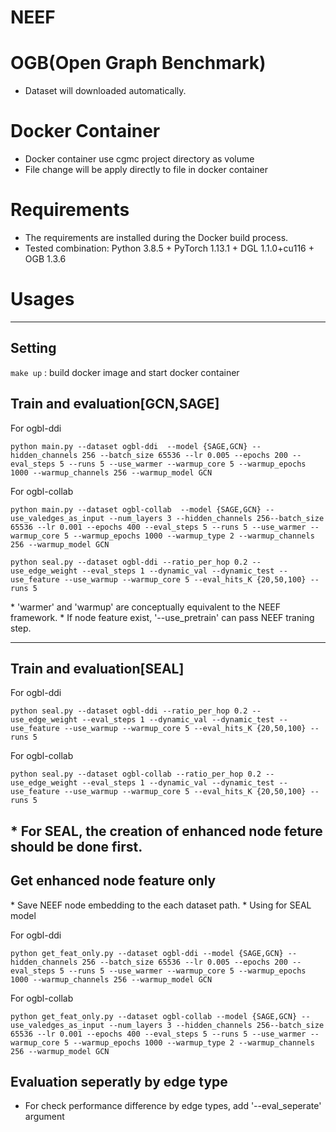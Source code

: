 # NEEF

# OGB(Open Graph Benchmark)

- Dataset will downloaded automatically.

# Docker Container

- Docker container use cgmc project directory as volume
- File change will be apply directly to file in docker container

# Requirements

- The requirements are installed during the Docker build process.
- Tested combination: Python 3.8.5 + PyTorch 1.13.1 + DGL 1.1.0+cu116 + OGB 1.3.6

# Usages

---

## Setting

`make up` : build docker image and start docker container

## Train and evaluation[GCN,SAGE]

For ogbl-ddi

```
python main.py --dataset ogbl-ddi  --model {SAGE,GCN} --hidden_channels 256 --batch_size 65536 --lr 0.005 --epochs 200 --eval_steps 5 --runs 5 --use_warmer --warmup_core 5 --warmup_epochs 1000 --warmup_channels 256 --warmup_model GCN
```

For ogbl-collab

```
python main.py --dataset ogbl-collab  --model {SAGE,GCN} --use_valedges_as_input --num_layers 3 --hidden_channels 256--batch_size 65536 --lr 0.001 --epochs 400 --eval_steps 5 --runs 5 --use_warmer --warmup_core 5 --warmup_epochs 1000 --warmup_type 2 --warmup_channels 256 --warmup_model GCN
```

```
python seal.py --dataset ogbl-ddi --ratio_per_hop 0.2 --use_edge_weight --eval_steps 1 --dynamic_val --dynamic_test --use_feature --use_warmup --warmup_core 5 --eval_hits_K {20,50,100} --runs 5
```

\* 'warmer' and 'warmup' are conceptually equivalent to the NEEF framework. \* If node feature exist, '--use_pretrain' can pass NEEF traning step.

---

## Train and evaluation[SEAL]

For ogbl-ddi

```
python seal.py --dataset ogbl-ddi --ratio_per_hop 0.2 --use_edge_weight --eval_steps 1 --dynamic_val --dynamic_test --use_feature --use_warmup --warmup_core 5 --eval_hits_K {20,50,100} --runs 5
```

For ogbl-collab

```
python seal.py --dataset ogbl-collab --ratio_per_hop 0.2 --use_edge_weight --eval_steps 1 --dynamic_val --dynamic_test --use_feature --use_warmup --warmup_core 5 --eval_hits_K {20,50,100} --runs 5
```

## \* For SEAL, the creation of enhanced node feture should be done first.

## Get enhanced node feature only

\* Save NEEF node embedding to the each dataset path. \* Using for SEAL model

For ogbl-ddi

```
python get_feat_only.py --dataset ogbl-ddi --model {SAGE,GCN} --hidden_channels 256 --batch_size 65536 --lr 0.005 --epochs 200 --eval_steps 5 --runs 5 --use_warmer --warmup_core 5 --warmup_epochs 1000 --warmup_channels 256 --warmup_model GCN
```

For ogbl-collab

```
python get_feat_only.py --dataset ogbl-collab --model {SAGE,GCN} --use_valedges_as_input --num_layers 3 --hidden_channels 256--batch_size 65536 --lr 0.001 --epochs 400 --eval_steps 5 --runs 5 --use_warmer --warmup_core 5 --warmup_epochs 1000 --warmup_type 2 --warmup_channels 256 --warmup_model GCN
```

## Evaluation seperatly by edge type

- For check performance difference by edge types, add '--eval_seperate' argument
